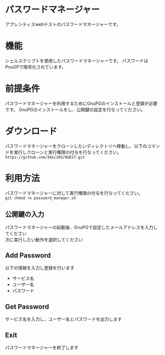 # パスワードマネージャー
アプレンティスwebテストのパスワードマネージャーです。

# 機能
シェルスクリプトを使用したパスワードマネージャーです。  パスワードはPnuGPで暗号化されています。

# 前提条件
パスワードマネージャーを利用するためにGnuPGのインストールと登録が必要です。
GnuPGのインストールをし、公開鍵の設定を行なってください。

# ダウンロード
パスワードマネージャーをクローンしたいディレクトリへ移動し、以下のコマンドを実行しクローンと実行権限の付与を行なってください。  
`https://github.com/IKei105/QUEST.git`

# 利用方法
パスワードマネージャーに対して実行権限の付与を行なってください。  
`git chmod +x password_manager.sh`

## 公開鍵の入力
パスワードマネージャーの起動後、GnuPGで設定したメールアドレスを入力してください  
次に実行したい動作を選択してください

## Add Password
以下の情報を入力し登録を行います
+ サービス名
+ ユーザー名
+ パスワード

## Get Password
サービス名を入力し、ユーザー名とパスワードを出力します

## Exit
パスワードマネージャーを終了します